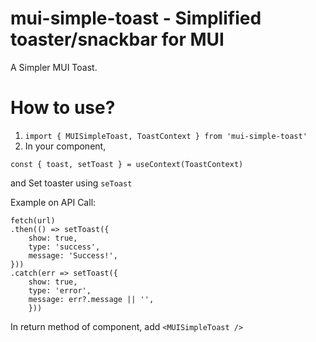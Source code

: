 # mui-simple-toast - Simplified toaster/snackbar for MUI
A Simpler MUI Toast.

# How to use?

1. `import { MUISimpleToast, ToastContext } from 'mui-simple-toast'`
2. In your component, 
```
const { toast, setToast } = useContext(ToastContext)
```

and Set toaster using ```seToast```

Example on API Call:
```
fetch(url)
.then(() => setToast({
    show: true,
    type: 'success',
    message: 'Success!',
}))
.catch(err => setToast({
    show: true,
    type: 'error',
    message: err?.message || '',
    }))

```

In return method of component, add ```<MUISimpleToast />```

